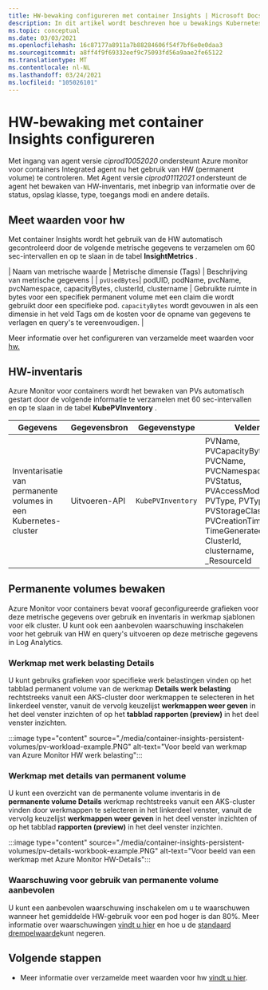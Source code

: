 ```yaml
---
title: HW-bewaking configureren met container Insights | Microsoft Docs
description: In dit artikel wordt beschreven hoe u bewakings Kubernetes-clusters met permanente volumes met container Insights kunt configureren.
ms.topic: conceptual
ms.date: 03/03/2021
ms.openlocfilehash: 16c87177a8911a7b88284606f54f7bf6e0e0daa3
ms.sourcegitcommit: a8ff4f9f69332eef9c75093fd56a9aae2fe65122
ms.translationtype: MT
ms.contentlocale: nl-NL
ms.lasthandoff: 03/24/2021
ms.locfileid: "105026101"
---
```

# <a name="configure-pv-monitoring-with-container-insights"></a>HW-bewaking met container Insights configureren

Met ingang van agent versie *ciprod10052020* ondersteunt Azure monitor voor containers Integrated agent nu het gebruik van HW (permanent volume) te controleren. Met Agent versie *ciprod01112021* ondersteunt de agent het bewaken van HW-inventaris, met inbegrip van informatie over de status, opslag klasse, type, toegangs modi en andere details.
## <a name="pv-metrics"></a>Meet waarden voor hw

Met container Insights wordt het gebruik van de HW automatisch gecontroleerd door de volgende metrische gegevens te verzamelen om 60 sec-intervallen en op te slaan in de tabel **InsightMetrics** .

| Naam van metrische waarde | Metrische dimensie (Tags) | Beschrijving van metrische gegevens | | `pvUsedBytes`| podUID, podName, pvcName, pvcNamespace, capacityBytes, clusterId, clustername | Gebruikte ruimte in bytes voor een specifiek permanent volume met een claim die wordt gebruikt door een specifieke pod. `capacityBytes` wordt gevouwen in als een dimensie in het veld Tags om de kosten voor de opname van gegevens te verlagen en query's te vereenvoudigen. |

Meer informatie over het configureren van verzamelde meet waarden voor [hw.](./container-insights-agent-config.md)

## <a name="pv-inventory"></a>HW-inventaris

Azure Monitor voor containers wordt het bewaken van PVs automatisch gestart door de volgende informatie te verzamelen met 60 sec-intervallen en op te slaan in de tabel **KubePVInventory** .

|Gegevens |Gegevensbron| Gegevenstype| Velden|
|-----|-----------|----------|-------|
|Inventarisatie van permanente volumes in een Kubernetes-cluster |Uitvoeren-API |`KubePVInventory` | PVName, PVCapacityBytes, PVCName, PVCNamespace, PVStatus, PVAccessModes, PVType, PVTypeInfo, PVStorageClassName, PVCreationTimestamp, TimeGenerated, ClusterId, clustername, _ResourceId |

## <a name="monitor-persistent-volumes"></a>Permanente volumes bewaken

Azure Monitor voor containers bevat vooraf geconfigureerde grafieken voor deze metrische gegevens over gebruik en inventaris in werkmap sjablonen voor elk cluster. U kunt ook een aanbevolen waarschuwing inschakelen voor het gebruik van HW en query's uitvoeren op deze metrische gegevens in Log Analytics.  

### <a name="workload-details-workbook"></a>Werkmap met werk belasting Details

U kunt gebruiks grafieken voor specifieke werk belastingen vinden op het tabblad permanent volume van de werkmap **Details werk belasting** rechtstreeks vanuit een AKS-cluster door werkmappen te selecteren in het linkerdeel venster, vanuit de vervolg keuzelijst **werkmappen weer geven** in het deel venster inzichten of op het **tabblad rapporten (preview)** in het deel venster inzichten.


:::image type="content" source="./media/container-insights-persistent-volumes/pv-workload-example.PNG" alt-text="Voor beeld van werkmap van Azure Monitor HW werk belasting":::

### <a name="persistent-volume-details-workbook"></a>Werkmap met details van permanent volume

U kunt een overzicht van de permanente volume inventaris in de **permanente volume Details** werkmap rechtstreeks vanuit een AKS-cluster vinden door werkmappen te selecteren in het linkerdeel venster, vanuit de vervolg keuzelijst **werkmappen weer geven** in het deel venster inzichten of op het tabblad **rapporten (preview)** in het deel venster inzichten.


:::image type="content" source="./media/container-insights-persistent-volumes/pv-details-workbook-example.PNG" alt-text="Voor beeld van een werkmap met Azure Monitor HW-Details":::

### <a name="persistent-volume-usage-recommended-alert"></a>Waarschuwing voor gebruik van permanente volume aanbevolen
U kunt een aanbevolen waarschuwing inschakelen om u te waarschuwen wanneer het gemiddelde HW-gebruik voor een pod hoger is dan 80%. Meer informatie over waarschuwingen [vindt u hier](./container-insights-metric-alerts.md) en hoe u de [standaard drempelwaarde](./container-insights-metric-alerts.md#configure-alertable-metrics-in-configmaps)kunt negeren.
## <a name="next-steps"></a>Volgende stappen

- Meer informatie over verzamelde meet waarden voor hw [vindt u hier](./container-insights-agent-config.md).
